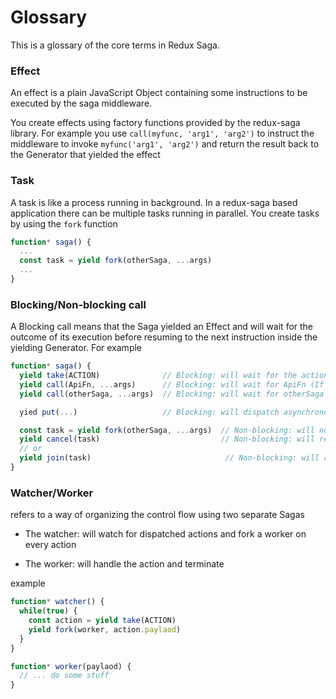 # Glossary

This is a glossary of the core terms in Redux Saga.

### Effect

An effect is a plain JavaScript Object containing some instructions to be executed by the saga middleware.

You create effects using factory functions provided by the redux-saga library. For example you use
`call(myfunc, 'arg1', 'arg2')` to instruct the middleware to invoke `myfunc('arg1', 'arg2')` and return
the result back to the Generator that yielded the effect

### Task

A task is like a process running in background. In a redux-saga based application there can be
multiple tasks running in parallel. You create tasks by using the `fork` function

```javascript
function* saga() {
  ...
  const task = yield fork(otherSaga, ...args)
  ...
}
```

### Blocking/Non-blocking call

A Blocking call means that the Saga yielded an Effect and will wait for the outcome of its execution before
resuming to the next instruction inside the yielding Generator. For example

```javascript
function* saga() {
  yield take(ACTION)              // Blocking: will wait for the action
  yield call(ApiFn, ...args)      // Blocking: will wait for ApiFn (If ApiFn returns a Promise)
  yield call(otherSaga, ...args)  // Blocking: will wait for otherSaga to terminate

  yied put(...)                   // Blocking: will dispatch asynchronously (using Promis.then)

  const task = yield fork(otherSaga, ...args)  // Non-blocking: will not wait for otherSaga
  yield cancel(task)                           // Non-blocking: will resume immediately
  // or
  yield join(task)                              // Non-blocking: will resume immediately
}
```

### Watcher/Worker

refers to a way of organizing the control flow using two separate Sagas

- The watcher: will watch for dispatched actions and fork a worker on every action

- The worker: will handle the action and terminate

example

```javascript
function* watcher() {
  while(true) {
    const action = yield take(ACTION)
    yield fork(worker, action.paylaod)
  }
}

function* worker(paylaod) {
  // ... do some stuff
}
```
